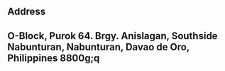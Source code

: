 ## Address
## O-Block, Purok 64. Brgy. Anislagan, Southside Nabunturan, Nabunturan, Davao de Oro, Philippines 8800g;q